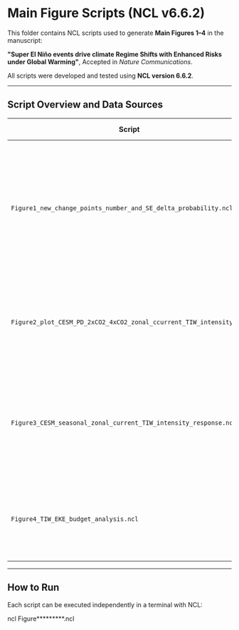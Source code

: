 
# Main Figure Scripts (NCL v6.6.2)

This folder contains NCL scripts used to generate **Main Figures 1–4** in the manuscript:

**"Super El Niño events drive climate Regime Shifts with Enhanced Risks under Global Warming"**, Accepted in *Nature Communications*.

All scripts were developed and tested using **NCL version 6.6.2**.

---

## Script Overview and Data Sources

| Script | Figure | Description | Required Data |
|--------|--------|-------------|---------------|
| `Figure1_new_change_points_number_and_SE_delta_probability.ncl` | Fig. 1 |Calculates the number of detected regime‐shift change points and the probability difference between Super El Niño (SE) years and non-SE years | Regime‐shift detection results (change points, probabilities) and Super El Niño event years|
| `Figure2_plot_CESM_PD_2xCO2_4xCO2_zonal_ccurrent_TIW_intensity.ncl` | Fig. 2 |Projected changes of tropical mean background state modulating in CESM-UHR | CESM-UHR monthly mean outputs under PD, 2xCO2, and 4xCO2: wind stress, temp, zonal currents |
| `Figure3_CESM_seasonal_zonal_current_TIW_intensity_response.ncl` | Fig. 3 | Seasonal evolution of background conditions and TIW intensity under different CO2 simulations in CESM-UHR | four TIW metrics in CESM-UHR: EKE, SST, SSH, and VVEL fields|
| `Figure4_TIW_EKE_budget_analysis.ncl` | Fig. 4 | TIW-EKE budget analysis under different CO2 simulations in CESM-UHR | Barotrpic energy conversion rate and Baroclinic energy conversion rate in CESM-UHR |

---

## How to Run

Each script can be executed independently in a terminal with NCL:

ncl Figure*********.ncl
